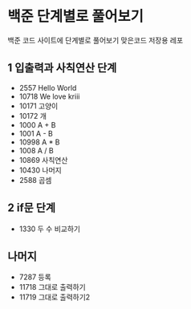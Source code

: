 # 백준 단계별로 풀어보기
백준 코드 사이트에 단계별로 풀어보기 맞은코드 저장용 레포

## 1 입출력과 사칙연산 단계
  * 2557 Hello World
  * 10718 We love kriii
  * 10171 고양이
  * 10172 개
  * 1000 A + B
  * 1001 A - B
  * 10998 A * B
  * 1008 A / B
  * 10869 사칙연산
  * 10430 나머지
  * 2588 곱셈

## 2 if문 단계
  * 1330 두 수 비교하기

## 나머지
  * 7287 등록
  * 11718 그대로 출력하기
  * 11719 그대로 출력하기2
